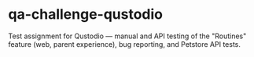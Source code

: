 # qa-challenge-qustodio
Test assignment for Qustodio — manual and API testing of the "Routines" feature (web, parent experience), bug reporting, and Petstore API tests.
